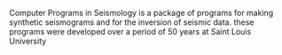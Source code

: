 Computer Programs in Seismology is a package of programs for making synthetic seismograms and for the inversion of seismic data. these programs were developed over a period of 50 years at Saint  Louis University
